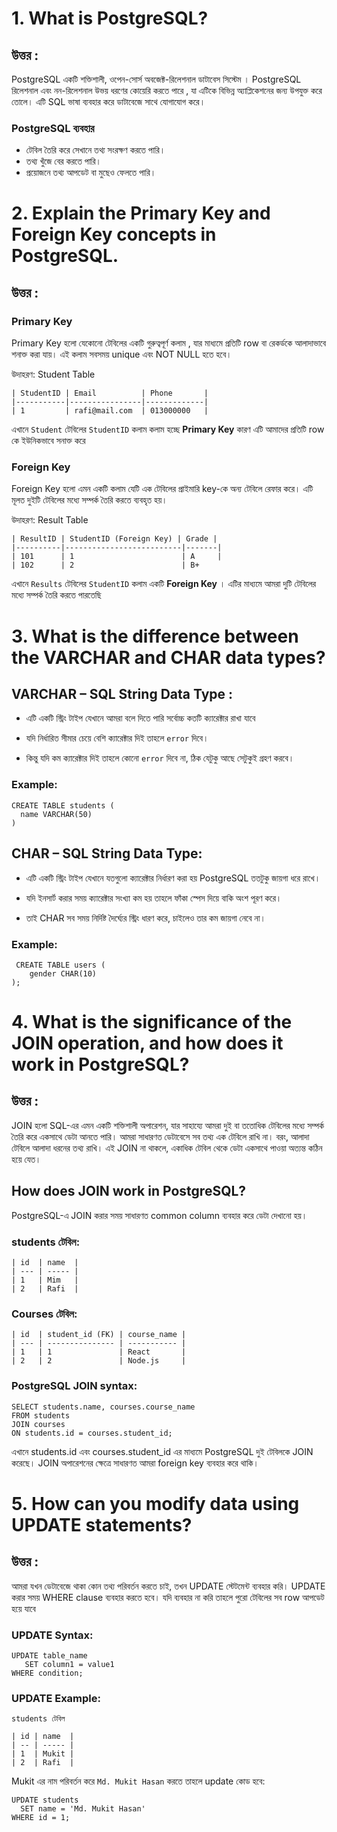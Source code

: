 # 1. What is PostgreSQL?

## উত্তর :

PostgreSQL একটি শক্তিশালী, ওপেন-সোর্স অবজেক্ট-রিলেশনাল ডাটাবেস সিস্টেম । PostgreSQL রিলেশনাল এবং নন-রিলেশনাল উভয় ধরণের কোয়েরি করতে পারে , যা এটিকে বিভিন্ন অ্যাপ্লিকেশনের জন্য উপযুক্ত করে তোলে। এটি SQL ভাষা ব্যবহার করে ডাটাবেজে সাথে যোগাযোগ করে।

### PostgreSQL ব্যবহার

- টেবিল তৈরি করে সেখানে তথ্য সংরক্ষণ করতে পারি।
- তথ্য খুঁজে বের করতে পারি।
- প্রয়োজনে তথ্য আপডেট বা মুছেও ফেলতে পারি।

# 2. Explain the Primary Key and Foreign Key concepts in PostgreSQL.

## উত্তর :

### Primary Key

Primary Key হলো যেকোনো টেবিলের একটি গুরুত্বপূর্ণ কলাম , যার মাধ্যমে প্রতিটি row বা রেকর্ডকে আলাদাভাবে শনাক্ত করা যায়। এই কলাম সবসময় unique এবং NOT NULL হতে হবে।

উদাহরণ: Student Table

```
| StudentID | Email          | Phone       |
|-----------|----------------|-------------|
| 1         | rafi@mail.com  | 013000000   |
```

এখানে `Student` টেবিলের `StudentID` কলাম কলাম হচ্ছে **Primary Key** কারণ এটি আমাদের প্রতিটি row কে ইউনিকভাবে সনাক্ত করে

### Foreign Key

Foreign Key হলো এমন একটি কলাম যেটি এক টেবিলের প্রাইমারি key-কে অন্য টেবিলে রেফার করে। এটি মূলত দুইটি টেবিলের মধ্যে সম্পর্ক তৈরি করতে ব্যবহৃত হয়।

উদাহরণ: Result Table

```
| ResultID | StudentID (Foreign Key) | Grade |
|----------|--------------------------|-------|
| 101      | 1                        | A     |
| 102      | 2                        | B+
```

এখানে `Results` টেবিলের `StudentID` কলাম একটি **Foreign Key** । এটির মাধ্যমে আমরা দুটি টেবিলের মধ্যে সম্পর্ক তৈরি করতে পারতেছি

# 3. What is the difference between the VARCHAR and CHAR data types?

## VARCHAR – SQL String Data Type :

- এটি একটি স্ট্রিং টাইপ যেখানে আমরা বলে দিতে পারি সর্বোচ্চ কতটি ক্যারেক্টার রাখা যাবে

- যদি নির্ধারিত সীমার চেয়ে বেশি ক্যারেক্টার দিই তাহলে `error` দিবে।

- কিন্তু যদি কম ক্যারেক্টার দিই তাহলে কোনো `error` দিবে না, ঠিক যেটুকু আছে সেটুকুই গ্রহণ করবে।

### Example:

```
CREATE TABLE students (
  name VARCHAR(50)
)
```

## CHAR – SQL String Data Type:

- এটি একটি স্ট্রিং টাইপ যেখানে যতগুলো ক্যারেক্টার নির্ধারণ করা হয় PostgreSQL ততটুকু জায়গা ধরে রাখে।

- যদি ইনসার্ট করার সময় ক্যারেক্টার সংখ্যা কম হয় তাহলে ফাঁকা স্পেস দিয়ে বাকি অংশ পূরণ করে।

- তাই CHAR সব সময় নির্দিষ্ট দৈর্ঘ্যের স্ট্রিং ধারণ করে, চাইলেও তার কম জায়গা নেবে না।

### Example:

```
 CREATE TABLE users (
    gender CHAR(10)
);

```

# 4. What is the significance of the JOIN operation, and how does it work in PostgreSQL?

## উত্তর :

JOIN হলো SQL-এর এমন একটি শক্তিশালী অপারেশন, যার সাহায্যে আমরা দুই বা ততোধিক টেবিলের মধ্যে সম্পর্ক তৈরি করে একসাথে ডেটা আনতে পারি। আমরা সাধারণত ডেটাবেসে সব তথ্য এক টেবিলে রাখি না। বরং, আলাদা টেবিলে আলাদা ধরনের তথ্য রাখি। এই JOIN না থাকলে, একাধিক টেবিল থেকে ডেটা একসাথে পাওয়া অত্যন্ত কঠিন হয়ে যেত।

## How does JOIN work in PostgreSQL?

PostgreSQL-এ JOIN করার সময় সাধারণত common column ব্যবহার করে ডেটা দেখানো হয়।

### students টেবিল:

```
| id  | name  |
| --- | ----- |
| 1   | Mim   |
| 2   | Rafi  |
```

### Courses টেবিল:

```
| id  | student_id (FK) | course_name |
| --- | --------------- | ----------- |
| 1   | 1               | React       |
| 2   | 2               | Node.js     |
```

### PostgreSQL JOIN syntax:

```
SELECT students.name, courses.course_name
FROM students
JOIN courses
ON students.id = courses.student_id;
```

এখানে students.id এবং courses.student_id এর মাধ্যমে PostgreSQL দুই টেবিলকে JOIN করেছে। JOIN অপারেশনের ক্ষেত্রে সাধারণত আমরা foreign key ব্যবহার করে থাকি।

# 5. How can you modify data using UPDATE statements?

## উত্তর :

আমরা যখন ডেটাবেজে থাকা কোন তথ্য পরিবর্তন করতে চাই, তখন UPDATE স্টেটমেন্ট ব্যবহার করি। UPDATE করার সময় WHERE clause ব্যবহার করতে হবে। যদি ব্যবহার না করি তাহলে পুরো টেবিলের সব row আপডেট হয়ে যাবে

### UPDATE Syntax:

```
UPDATE table_name
   SET column1 = value1
WHERE condition;
```

### UPDATE Example:

`students টেবিল`

```
| id | name  |
| -- | ----- |
| 1  | Mukit |
| 2  | Rafi  |

```

Mukit এর নাম পরিবর্তন করে `Md. Mukit Hasan` করতে তাহলে update কোড হবে:

```
UPDATE students
  SET name = 'Md. Mukit Hasan'
WHERE id = 1;
```
